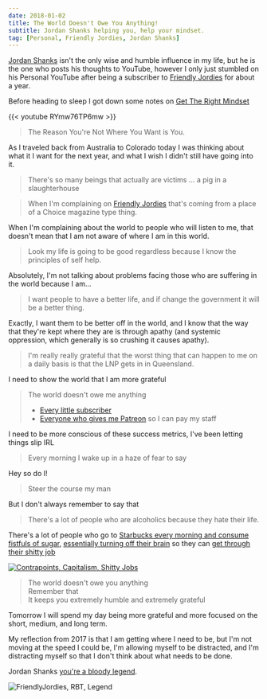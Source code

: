 ```yaml
---
date: 2018-01-02
title: The World Doesn't Owe You Anything!
subtitle: Jordan Shanks helping you, help your mindset.
tag: [Personal, Friendly Jordies, Jordan Shanks]
---
```


<!-- Welcome to the comments -->

[Jordan Shanks](https://www.youtube.com/channel/UCaoxFlhy4oGz3EvkTGhWvkA/feed) isn't the only wise and humble influence in my life, but he is the one who posts his thoughts to YouTube, however I only just stumbled on his Personal YouTube after being a subscriber to [Friendly Jordies](http://youtube.com/friendlyjordies) for about a year.

Before heading to sleep I got down some notes on [Get The Right Mindset](https://www.youtube.com/watch?v=RYmw76TP6mw)

{{< youtube RYmw76TP6mw >}}

> The Reason You're Not Where You Want is You.

As I traveled back from Australia to Colorado today I was thinking about what it I want for the next year, and what I wish I didn't still have going into it.

> There's so many beings that actually are victims ... a pig in a slaughterhouse

> When I'm complaining on [Friendly Jordies](https://www.youtube.com/friendlyjordies) that's coming from a place of a Choice magazine type thing.

When I'm complaining about the world to people who will listen to me, that doesn't mean that I am not aware of where I am in this world.

> Look my life is going to be good regardless because I know the principles of self help.

Absolutely, I'm not talking about problems facing those who are suffering in the world because I am...

> I want people to have a better life, and if change the government it will be a better thing.

Exactly, I want them to be better off in the world, and I know that the way that they're kept where they are is through apathy (and systemic oppression, which generally is so crushing it causes apathy).

> I'm really really grateful that the worst thing that can happen to me on a daily basis is that the LNP gets in in Queensland.

I need to show the world that I am more grateful

> The world doesn't owe me anything<br/>
> - [Every little subscriber](https://www.youtube.com/friendlyjordies)<br/>
> - [Everyone who gives me Patreon](https://www.patreon.com/friendlyjordies) so I can pay my staff

I need to be more conscious of these success metrics, I've been letting things slip IRL

> Every morning I wake up in a haze of fear to say

Hey so do I!

> Steer the course my man

But I don't always remember to say that

> There's a lot of people who are alcoholics because they hate their life.

There's a lot of people who go to [Starbucks every morning and consume fistfuls of sugar](https://www.popsugar.com/fitness/Sugar-Starbucks-Drinks-40253291), [essentially turning off their brain](https://www.reddit.com/r/science/comments/7nm0n8/study_suggests_sugar_coma_is_real_glucose/) so they can [get through their shitty job](https://www.youtube.com/watch?v=gJW4-cOZt8A&t=5m2s)

[![Contrapoints, Capitalism, Shitty Jobs](/images/contrapoints/capitalism/shitty-jobs.png)](https://www.youtube.com/watch?v=gJW4-cOZt8A&t=5m2s)

> The world doesn't owe you anything<br/>
> Remember that<br/>
> It keeps you extremely humble and extremely grateful

Tomorrow I will spend my day being more grateful and more focused on the short, medium, and long term.

My reflection from 2017 is that I am getting where I need to be, but I'm not moving at the speed I could be, I'm allowing myself to be distracted, and I'm distracting myself so that I don't think about what needs to be done.

Jordan Shanks [you're a bloody legend](https://www.youtube.com/watch?v=WzN-X-haYa0&feature=youtu.be&t=3m5s).

![FriendlyJordies, RBT, Legend](/images/friendlyjordies/rbt/legend.png)

<!--

Some other screenshots

![FriendlyJordies, RBT, Dickhead](/images/friendlyjordies/rbt/dickhead.png)

![FriendlyJordies, RBT, Cop](/images/friendlyjordies/rbt/cop.png)

-->
